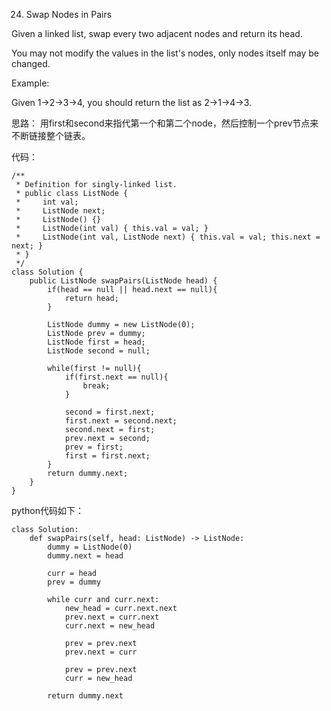 24. Swap Nodes in Pairs

Given a linked list, swap every two adjacent nodes and return its head.

You may not modify the values in the list's nodes, only nodes itself may be changed.

 

Example:

Given 1->2->3->4, you should return the list as 2->1->4->3.

思路： 用first和second来指代第一个和第二个node，然后控制一个prev节点来不断链接整个链表。

代码：
```
/**
 * Definition for singly-linked list.
 * public class ListNode {
 *     int val;
 *     ListNode next;
 *     ListNode() {}
 *     ListNode(int val) { this.val = val; }
 *     ListNode(int val, ListNode next) { this.val = val; this.next = next; }
 * }
 */
class Solution {
    public ListNode swapPairs(ListNode head) {
        if(head == null || head.next == null){
            return head;
        }
        
        ListNode dummy = new ListNode(0);
        ListNode prev = dummy;
        ListNode first = head;
        ListNode second = null;
        
        while(first != null){
            if(first.next == null){
                break;
            }
            
            second = first.next;
            first.next = second.next;
            second.next = first;
            prev.next = second;
            prev = first;
            first = first.next;
        }
        return dummy.next;
    }
}
```



python代码如下：
```
class Solution:
    def swapPairs(self, head: ListNode) -> ListNode:
        dummy = ListNode(0)
        dummy.next = head

        curr = head
        prev = dummy

        while curr and curr.next:
            new_head = curr.next.next
            prev.next = curr.next
            curr.next = new_head

            prev = prev.next
            prev.next = curr
            
            prev = prev.next
            curr = new_head
        
        return dummy.next


```
